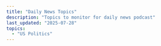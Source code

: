 ```yaml
---
title: "Daily News Topics"
description: "Topics to monitor for daily news podcast"
last_updated: "2025-07-28"
topics:
  - "US Politics"
---
```

